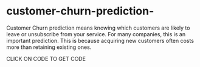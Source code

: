 # customer-churn-prediction-
Customer Churn prediction means knowing which customers are likely to leave or unsubscribe from your service. For many companies, this is an important prediction. This is because acquiring new customers often costs more than retaining existing ones.


CLICK ON CODE TO GET CODE

